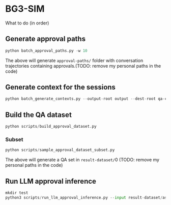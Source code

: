 # BG3-SIM

What to do (in order)

## Generate approval paths
```python
python batch_approval_paths.py -w 10
```
The above will generate `approval-paths/` folder with conversation trajectories containing approvals.(TODO: remove my personal paths in the code)

## Generate context for the sessions
```python
python batch_generate_contexts.py --output-root output --dest-root qa-context-rag --model openai/gpt-5-mini
```

## Build the QA dataset
```python
python scripts/build_approval_dataset.py
```
### Subset
```python
python scripts/sample_approval_dataset_subset.py
```
The above will generate a QA set in `result-dataset/`0
(TODO: remove my personal paths in the code)

## Run LLM approval inference
```python
mkdir test
python3 scripts/run_llm_approval_inference.py --input result-dataset/astarion_approval_dataset_subset.json --output test/gpt-4o-mini_astarion_llm_approvals.jsonl --character Astarion --model gpt-4o-mini --sleep 0.1 --metrics_dir test
```